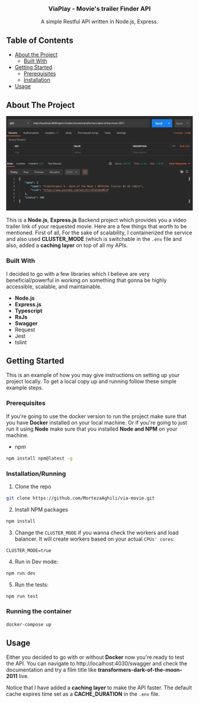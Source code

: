 <!-- PROJECT LOGO -->
<br />
<p align="center">
  <h3 align="center">ViaPlay - Movie's trailer Finder API</h3>

  <p align="center">
    A simple Restful API written in Node.js, Express.
    <br />
</p>



<!-- TABLE OF CONTENTS -->
## Table of Contents

* [About the Project](#about-the-project)
  * [Built With](#built-with)
* [Getting Started](#getting-started)
  * [Prerequisites](#prerequisites)
  * [Installation](#installation)
* [Usage](#usage) 



## About The Project

![Screenshot](api-screenshot.png)

This is a **Node.js**, **Express.js** Backend project which provides you a video trailer link of your requested movie. Here are a few things that worth to be mentioned. First of all, For the sake of scalability, I containerized the service and also used **CLUSTER_MODE** (which is switchable in the `.env` file and also, added a **caching layer** on top of all my APIs.


### Built With
I decided to go with a few libraries which I believe are very beneficial/powerful in working on something that gonna be highly accessible, scalable, and maintainable.
* **Node.js**
* **Express.js**
* **Typescript**
* **RxJs**
* **Swagger**
* Request 
* Jest
* tslint



<!-- GETTING STARTED -->
## Getting Started

This is an example of how you may give instructions on setting up your project locally.
To get a local copy up and running follow these simple example steps.

### Prerequisites

If you're going to use the docker version to run the project make sure that you have **Docker** installed on your local machine. Or if you're going to just run it using **Node** make sure that you installed **Node and NPM** on your machine.

* npm
```sh
npm install npm@latest -g
```

### Installation/Running

1. Clone the repo
```sh
git clone https://github.com/MortezaAghili/via-movie.git
```
2. Install NPM packages
```sh
npm install
```
3. Change the `CLUSTER_MODE` if you wanna check the workers and load balancer. It will create workers based on your actual `CPUs' cores`:
```JS
CLUSTER_MODE=true
```
4. Run in Dev mode:
```sh
npm run dev
```
5. Run the tests:
```sh
npm run test
```

### Running the container
```sh
docker-compose up
```


<!-- USAGE EXAMPLES -->
## Usage

Either you decided to go with or without **Docker** now you're ready to test the API. You can navigate to http://localhost:4030/swagger and check the documentation and try a film title like **transformers-dark-of-the-moon-2011** live.

Notice that I have added a **caching layer** to make the API faster. The default cache expires time set as a **CACHE_DURATION** in the `.env` file.
